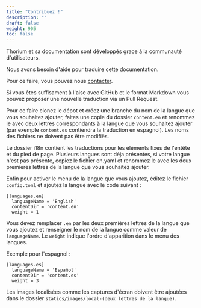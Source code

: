 ```yaml
---
title: "Contribuez !"
description: ""
draft: false
weight: 905
toc: false
---
```


Thorium et sa documentation sont développés grace à la communauté d'utilisateurs.

Nous avons besoin d'aide pour traduire cette documentation. 

Pour ce faire, vous pouvez nous 
<a href="https://www.edrlab.org/contact/">contacter</a>.

Si vous êtes suffisament à l'aise avec GitHub et le format Markdown vous 
pouvez proposer une nouvelle traduction via un Pull Request. 

Pour ce faire clonez le dépot et créez une branche du nom de la langue que vous 
souhaitez ajouter, faites une copie du dossier `content.en` et renommez le avec 
deux lettres correspondants à la langue que vous souhaitez ajouter (par exemple 
`content.es` contiendra la traduction en espagnol). Les noms des fichiers ne 
doivent pas être modifiès.

Le dossier i18n contient les traductions pour les éléments fixes de l'entête et 
du pied de page. Plusieurs langues sont déja présentes, si votre langue n'est 
pas présente, copiez le fichier en.yaml et renommez le avec les deux premieres 
lettres de la langue que vous souhaitez ajouter. 

Enfin pour activer le menu de la langue que vous ajoutez, éditez le fichier 
`config.toml` et ajoutez la langue avec le code suivant : 

```
[languages.en]
  languageName = 'English'
  contentDir = 'content.en'
  weight = 1
```

Vous devez remplacer `.en` par les deux premières lettres de la langue que vous 
ajoutez et renseigner le nom de la langue comme valeur de `languageName`. 
Le `weight` indique l'ordre d'apparition dans le menu des langues. 

Exemple pour l'espagnol : 

```
[languages.es]
  languageName = 'Español'
  contentDir = 'content.es'
  weight = 3
```

Les images localisées comme les  captures d'écran doivent être ajoutées dans le 
dossier `statics/images/local-(deux lettres de la langue)`.
